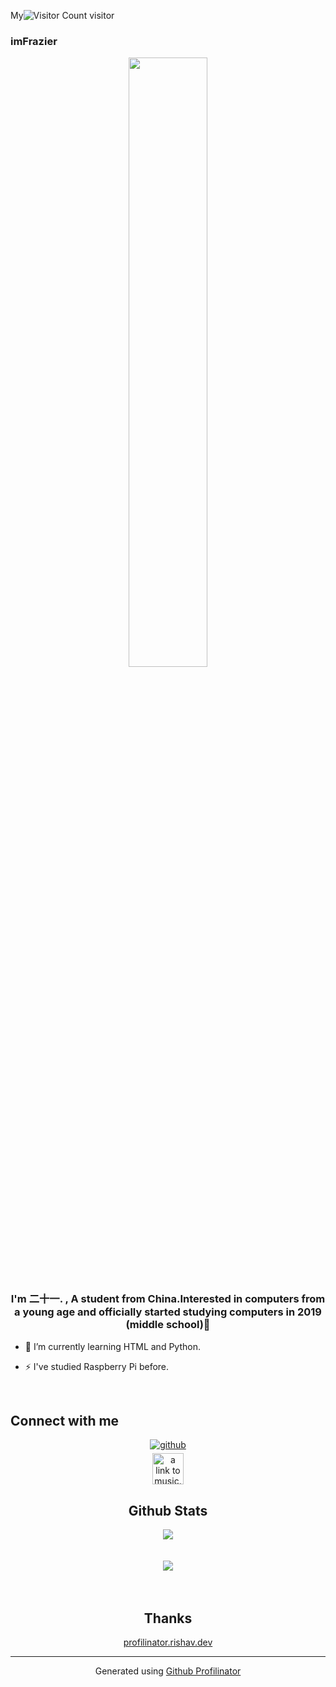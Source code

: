 My![Visitor Count](https://profile-counter.glitch.me/imFrazier/count.svg) visitor



### imFrazier  
<div align="center">
<img src="https://imfrazier.top/images/tx.jpg" align="center" style="width: 50%" />
</div>  
  

### <div align="center">I'm 二十一. , A student from China.Interested in computers from a young age and officially started studying computers in 2019 (middle school)🚀</div>  
  

- 🌱 I’m currently learning HTML and Python.  
  

- ⚡ I've studied Raspberry Pi before.  
  

<br/>  


## Connect with me  
<div align="center">
<a href="https://github.com/imFrazier" target="_blank">
<img src=https://img.shields.io/badge/github-%2324292e.svg?&style=for-the-badge&logo=github&logoColor=white alt=github style="margin-bottom: 5px;" />
</a> 
<div align="center">
<a href="https://music.163.com/#/user/home?id=8263575470">
<img src="http://p3.music.126.net/tBTNafgjNnTL1KlZMt7lVA==/18885211718935735.jpg" width="50px" alt="a link to music.163.com">
</a>
 
  

<br/>  


## Github Stats  
<div align="center"><img src="https://github-readme-stats.vercel.app/api?username=imFrazier&show_icons=true&count_private=true&hide_border=true" align="center" /></div>  

<br/>  


  

<br/>  

<div align="center">
<img src="https://komarev.com/ghpvc/?username=imFrazier&&style=flat-square" align="center" />
</div>  
  

<br/>  

<div align="center"></div>
<br />

## Thanks
 [profilinator.rishav.dev](https://profilinator.rishav.dev/)  

----
<div align="center">Generated using <a href="https://profilinator.rishav.dev/" target="_blank">Github Profilinator</a></div>
